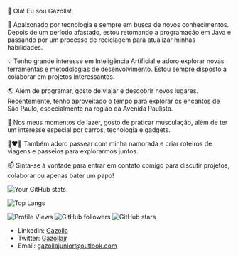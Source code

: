 👋 Olá! Eu sou Gazolla!

🚀 Apaixonado por tecnologia e sempre em busca de novos conhecimentos. Depois de um período afastado, estou retomando a programação em Java e passando por um processo de reciclagem para atualizar minhas habilidades.

💡 Tenho grande interesse em Inteligência Artificial e adoro explorar novas ferramentas e metodologias de desenvolvimento. Estou sempre disposto a colaborar em projetos interessantes.

🌎 Além de programar, gosto de viajar e descobrir novos lugares. Recentemente, tenho aproveitado o tempo para explorar os encantos de São Paulo, especialmente na região da Avenida Paulista.

💪 Nos meus momentos de lazer, gosto de praticar musculação, além de ter um interesse especial por carros, tecnologia e gadgets.

👩‍❤️‍👨 Também adoro passear com minha namorada e criar roteiros de viagens e passeios para explorarmos juntos.

📫 Sinta-se à vontade para entrar em contato comigo para discutir projetos, colaborar ou apenas bater um papo!

![Your GitHub stats](https://github-readme-stats.vercel.app/api?username=gazolla&show_icons=true&theme=radical)

![Top Langs](https://github-readme-stats.vercel.app/api/top-langs/?username=gazolla&layout=compact&theme=radical)

![Profile Views](https://komarev.com/ghpvc/?username=gazolla)
![GitHub followers](https://img.shields.io/github/followers/gazolla?label=Follow&style=social)
![GitHub stars](https://img.shields.io/github/stars/gazolla/REPO?style=social)


- LinkedIn: [Gazolla](https://www.linkedin.com/in/gazolla/)
- Twitter: [Gazollajr](https://x.com/gazollajr)
- Email: gazollajunior@outlook.com

